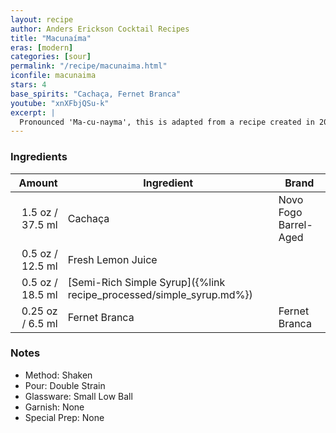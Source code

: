 ```yaml
---
layout: recipe
author: Anders Erickson Cocktail Recipes
title: "Macunaíma"
eras: [modern]
categories: [sour]
permalink: "/recipe/macunaima.html"
iconfile: macunaima
stars: 4
base_spirits: "Cachaça, Fernet Branca"
youtube: "xnXFbjQSu-k"
excerpt: |
  Pronounced 'Ma-cu-nayma', this is adapted from a recipe created in 2014 by Arnaldo Hirai at his Boca de Ouro bar in São Paulo, Brazil. According to Arnaldo, his recipe started to take shape in 2014 and was almost called Caxirola, after the rattle created by Carlinhos Brown to be the official musical instrument for the World Cup in Brazil later that year.
---
```


### Ingredients

|  Amount | Ingredient                                                | Brand                 |
| ------: | --------------------------------------------------------- | --------------------- |
|  1.5 oz / 37.5 ml | Cachaça                                                   | Novo Fogo Barrel-Aged |
|  0.5 oz / 12.5 ml | Fresh Lemon Juice                                         |
|  0.5 oz / 18.5 ml | [Semi-Rich Simple Syrup]({%link recipe_processed/simple_syrup.md%}) |
| 0.25 oz / 6.5 ml | Fernet Branca                                             | Fernet Branca         |

### Notes

- Method: Shaken
- Pour: Double Strain
- Glassware: Small Low Ball
- Garnish: None
- Special Prep: None
